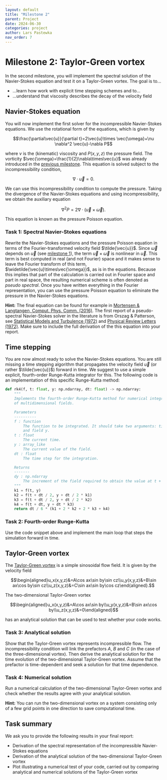 ```yaml
---
layout: default
title: "Milestone 2"
parent: Project
date: 2024-06-30
categories: project
author: Lars Pastewka
nav_order: 7
---
```


# Milestone 2: Taylor-Green vortex

In the second milestone, you will implement the spectral solution of the Navier-Stokes equation and test it on a Taylor-Green vortex. The goal is to...

* ...learn how work with explicit time stepping schemes and to...
* ...understand that viscosity describes the decay of the velocity field

## Navier-Stokes equation

You will now implement the first solver for the incompressible Navier-Stokes equations. We use the rotational form of the equations, which is given by

$$\frac{\partial\vec{u}}{\partial t}=2\vec{u}\times \vec{\omega}+\nu \nabla^2 \vec{u}-\nabla P$$

where $\nu$ is the (kinematic) viscosity and $P(x,y,z)$ the pressure field. The vorticity $\vec{\omega}=\frac{1}{2}\nabla\times\vec{u}$ was already introduced in the [previous milestone](milestone01.md). This equation is solved subject to the incompressibility condition,

$$\nabla\cdot\vec{u}=0.$$

We can use this incompressibility condition to compute the pressure. Taking the divergence of the Navier-Stokes equations and using incompressibility, we obtain the auxiliary equation

$$\nabla^2 P=2\nabla\cdot\left(\vec{u}\times \vec{\omega}\right).$$

This equation is known as the pressure Poisson equation.

### Task 1: Spectral Navier-Stokes equations

Rewrite the Navier-Stokes equations and the pressure Poisson equation in terms of the Fourier-transformed velocity field $\tilde{\vec{u}}$. Since $\vec{\omega}$ depends on $\vec{u}$ (see [milestone 1](milestone01.md)), the term $\vec{u}\times\vec{\omega}$ is nonlinear in $\vec{u}$. This term is best computed in real (and not Fourier) space and it makes sense to leave the Fourier transform of this term, $\widetilde{\vec{u}\times\vec{\omega}}$, as is in the equations. Because this implies that part of the calculation is carried out in Fourier space and part in real space, the resulting numerical scheme is often denoted as *pseudo spectral*.
Once you have written everything in the Fourier representation, you can use the pressure Poisson equation to eliminate the pressure in the Navier-Stokes equations.

**Hint:** The final equation can be found for example in [Mortensen & Langtangen, Comput. Phys. Comm. (2016)](https://doi.org/10.1016/j.cpc.2016.02.005). The first report of a pseudo-spectral Navier-Stokes solver in the literature is from Orszag & Patterson, see [Statistical Models and Turbulence (1972)](https://doi.org/10.1007/3-540-05716-1_8) and [Physical Review Letters (1972)](https://doi.org/10.1103/PhysRevLett.28.76). Make sure to include the full derivation of the this equation into your report.

## Time stepping

You are now almost ready to solve the Navier-Stokes equations. You are still missing a time stepping algorithm that propagates the velocity field $\vec{u}$ (or rather $\tilde{\vec{u}}$) forward in time. We suggest to use a simple explicit, fourth-order Runge-Kutta integrator for this.
The following code is an implementation of this specific Runge-Kutta method:
```python
def rk4(f, t: float, y: np.ndarray, dt: float) -> np.ndarray:
    """
    Implements the fourth-order Runge-Kutta method for numerical integration
    of multidimensional fields.

    Parameters
    ----------
    f : function
        The function to be integrated. It should take two arguments: time t
        and field y.
    t : float
        The current time.
    y : array_like
        The current value of the field.
    dt : float
        The time step for the integration.

    Returns
    -------
    dy : np.ndarray
        The increment of the field required to obtain the value at t + dt.
    """
    k1 = f(t, y)
    k2 = f(t + dt / 2, y + dt / 2 * k1)
    k3 = f(t + dt / 2, y + dt / 2 * k2)
    k4 = f(t + dt, y + dt * k3)
    return dt / 6 * (k1 + 2 * k2 + 2 * k3 + k4)
```

### Task 2: Fourth-order Runge-Kutta

Use the code snippet above and implement the main loop that steps the simulation forward in time.

## Taylor-Green vortex

The [Taylor-Green vortex](https://en.wikipedia.org/wiki/Taylor%E2%80%93Green_vortex) is a simple sinosoidal flow field. It is given by the velocity field

$$\begin{aligned}u_x(x,y,z)&=A\cos ax\sin by\sin cz\\u_y(x,y,z)&=B\sin ax\cos by\sin cz\\u_z(x,y,z)&=C\sin ax\sin by\cos cz\end{aligned}.$$

The two-dimensional Taylor-Green vortex

$$\begin{aligned}u_x(x,y,z)&=A\cos ax\sin by\\u_y(x,y,z)&=B\sin ax\cos by\\u_z(x,y,z)&=0\end{aligned}$$

has an analytical solution that can be used to test whether your code works.

### Task 3: Analytical solution

Show that the Taylor-Green vortex represents incompressible flow. The incompressibility condition will link the prefactors $A$, $B$ and $C$ (in the case of the three-dimensional vortex). Then derive the analytical solution for the time evolution of the two-dimensional Taylor-Green vortex. Assume that the prefactor is time-dependent and seek a solution for that time dependence.

### Task 4: Numerical solution

Run a numerical calculation of the two-dimensional Taylor-Green vortex and check whether the results agree with your analytical solution.

**Hint:** You can run the two-dimensional vortex on a system consisting only of a few grid points in one direction to save computational time. 

## Task summary

We ask you to provide the following results in your final report:

* Derivation of the spectral representation of the incompressible Navier-Stokes equations
* Derivation of the analytical solution of the two-dimensional Taylor-Green vortex
* Plot illustrating a numerical test of your code, carried out by comparing analytical and numerical solutions of the Taylor-Green vortex
